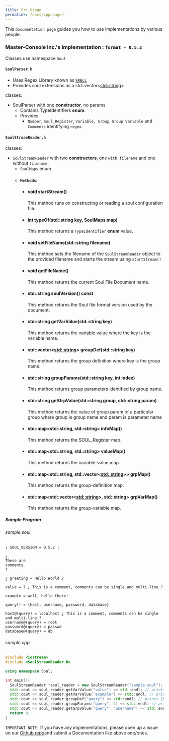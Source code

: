 ```yaml
---
title: C++ Usage
permalink: /docs/cppusage/
---
```

This `documentation page` guides you how to use implementations by various people.

### Master-Console Inc.'s implementation : `format - 0.5.2`

Classes use namespace `Soul`
#### `SoulParser.h`

- Uses Regex Library known as [`SRELL`](http://www.akenotsuki.com/misc/srell/en/)
- Provides soul extensions as a std::vector<<std::string>>

classes:
  - SoulParser with one **constructor**, no params
    - Contains TypeIdentifiers **enum**.
    - Provides 
      - `Number`, `Soul_Register`, `Variable, Group`, `Group Variable` and `Comments` identifying `regex`.

#### `SoulStreamReader.h`
classes:
  - `SoulStreamReader` with two **constructors**, one `with filename` and one without `filename`.
    - `SoulMaps` enum
    - #### `Methods`:
      - #### void startStream()
        This method runs on constructing or reading a soul configuration file.
      - #### int typeOf(std::string key, SoulMaps map)
        This method returns a `TypeIdentifier` **enum** value.
      - #### void setFileName(std::string filename)
        This method sets the filename of the `SoulStreamReader` object to the provided filename and starts the stream
        using `startStream()`
      - #### void getFileName()
        This method returns the current Soul File Document name.
      - #### std::string soulVersion() const
        This method returns the Soul file format version used by the document.
      - #### std::string getVarValue(std::string key)
        This method returns the variable value where the key is the variable name.
      - #### std::vector<<std::string>> groupDef(std::string key)
        This method returns the group definition where key is the group name.
      - #### std::string groupParams(std::string key, int index)
        This method returns group parameters identified by group name.
      - #### std::string getGrpValue(std::string group, std::string param)
        This method returns the value of group param of a particular group where group is group name and param is parameter name
      - #### std::map<std::string, std::string> infoMap()
        This method returns the SOUL_Register map.
      - #### std::map<std::string, std::string> valueMap()
        This method returns the variable-value map.
      - #### std::map<std::string, std::vector<<std::string>>> grpMap()
        This method returns the group-definition map.
      - #### std::map<std::vector<<std::string>>, std::string> grpVarMap()
        This method returns the group-variable map.
        
##### Sample Program

###### sample.soul
```
¡ SOUL_VERSION = 0.5.2 ¡

¿
These are
comments
?

¿ greeting = Hello World ?

value = 7 ¿ This is a comment, comments can be single and multi-line ?

example = well, hello there!

query() = {host, username, password, database}

host@(query) = localhost ¿ This is a comment, comments can be single and multi-line ?
username@(query) = root
password@(query) = passwd
database@(query) = db
```

###### sample.cpp
```c++
#include <iostream>
#include <SoulStreamReader.h>

using namespace Soul;

int main(){
  SoulStreamReader *soul_reader = new SoulStreamReader("sample.soul");
  std::cout << soul_reader.getVarValue("value") << std::endl; // prints 7
  std::cout << soul_reader.getVarValue("example") << std::endl; // prints well, hello there!
  std::cout << soul_reader.groupDef("query") << std::endl; // prints {host, username, password, database}
  std::cout << soul_reader.groupParams("query", 2) << std::endl; // prints password
  std::cout << soul_reader.getGrpValue("query", "username") << std::endl; // prints root
  return 0;
}
```

`IMPORTANT NOTE:` If you have any implementations, please open up a issue on our [Github repo](https://github.com/text-x-soul/text-x-soul)and submit a Documentation like above one/ones.
